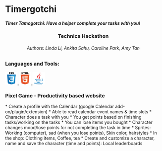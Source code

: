 # Timergotchi
<h5 align="left">Timer Tamogotchi: Have a helper complete your tasks with you!</h5>
<h3 align="center">Technica Hackathon</h3>
<h6 align="center">Authors: Linda Li, Ankita Sahu, Caroline Park, Amy Tan</h6>
</p>

<h3 align="left">Languages and Tools:</h3>
<p align="left"> <a href="https://www.w3schools.com/css/" target="_blank" rel="noreferrer"> <img src="https://raw.githubusercontent.com/devicons/devicon/master/icons/css3/css3-original-wordmark.svg" alt="css3" width="40" height="40"/> </a> <a href="https://www.w3.org/html/" target="_blank" rel="noreferrer"> <img src="https://raw.githubusercontent.com/devicons/devicon/master/icons/html5/html5-original-wordmark.svg" alt="html5" width="40" height="40"/> </a> <a href="https://www.java.com" target="_blank" rel="noreferrer"> <img src="https://raw.githubusercontent.com/devicons/devicon/master/icons/java/java-original.svg" alt="java" width="40" height="40"/> </a> </p>

<h3 align="left">Pixel Game - Productivity based website</h3>
* Create a profile with the Calendar (google Calendar add-on/plugin/extension)
* Able to read calendar event names & time slots
* Character does a task with you
* You get points based on finishing tasks/working on the tasks
* You can lose items you bought
* Character changes mood/lose points for not completing the task in time
* Sprites: Working (computer), sad (when you lose points), Skin color, hairstyles
* In the shop: Clothing items, Coffee, tea
* Create and customize a character, name and save the character (time and points): Local leaderboards
